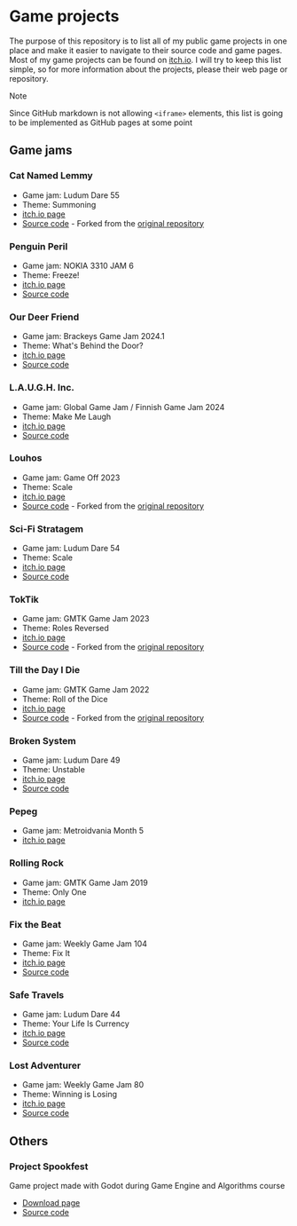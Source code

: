# Game projects

The purpose of this repository is to list all of my public game projects in one place and make it easier to navigate to their source code and game pages. Most of my game projects can be found on [itch.io](https://mekyi.itch.io/). I will try to keep this list simple, so for more information about the projects, please their web page or repository.

> [!Note]
> Since GitHub markdown is not allowing `<iframe>` elements, this list is going to be implemented as GitHub pages at some point

## Game jams

### Cat Named Lemmy

- Game jam: Ludum Dare 55
- Theme: Summoning
- [itch.io page](https://karhut-games.itch.io/cat-named-lemmy)
- [Source code](https://github.com/Mekyi/ludum-dare-55) - Forked from the [original repository](https://github.com/DanielBlomberg1/ludum-dare-2024)

### Penguin Peril

- Game jam: NOKIA 3310 JAM 6
- Theme: Freeze!
- [itch.io page](https://mekyi.itch.io/penguin-peril)
- [Source code](https://github.com/Mekyi/nokia-3310-jam-6)

### Our Deer Friend

- Game jam: Brackeys Game Jam 2024.1
- Theme: What's Behind the Door?
- [itch.io page](https://mekyi.itch.io/our-deer-friend)
- [Source code](https://github.com/Mekyi/brackeys-game-jam-2024)

### L.A.U.G.H. Inc.

- Game jam: Global Game Jam / Finnish Game Jam 2024
- Theme: Make Me Laugh
- [itch.io page](https://mekyi.itch.io/laugh-inc)
- [Source code](https://github.com/Mekyi/global-game-jam-2024)

### Louhos

- Game jam: Game Off 2023
- Theme: Scale
- [itch.io page](https://mekyi.itch.io/louhos)
- [Source code](https://github.com/Mekyi/game-off-2023) - Forked from the [original repository](https://github.com/TeNppa/GameOff2023)

### Sci-Fi Stratagem

- Game jam: Ludum Dare 54
- Theme: Scale
- [itch.io page](https://mekyi.itch.io/sci-fi-stratagem)
- [Source code](https://github.com/Mekyi/ludum-dare-54)

### TokTik

- Game jam: GMTK Game Jam 2023
- Theme: Roles Reversed
- [itch.io page](https://karhu-games.itch.io/toktik)
- [Source code](https://github.com/Mekyi/gmtk-game-jam-2023) - Forked from the [original repository](https://github.com/tailow/gmtk-jam-2023)

### Till the Day I Die

- Game jam: GMTK Game Jam 2022
- Theme: Roll of the Dice
- [itch.io page](https://karhu-games.itch.io/till-the-day-i-die)
- [Source code](https://github.com/Mekyi/gmtk-game-jam-2022) - Forked from the [original repository](https://github.com/DanielBlomberg1/gmtk-jam-2022)

### Broken System

- Game jam: Ludum Dare 49
- Theme: Unstable
- [itch.io page](https://mekyi.itch.io/broken-system)
- [Source code](https://github.com/Mekyi/ludum-dare-49)

### Pepeg

- Game jam: Metroidvania Month 5
- [itch.io page](https://mekyi.itch.io/pepeg)

### Rolling Rock

- Game jam: GMTK Game Jam 2019 
- Theme: Only One
- [itch.io page](https://mekyi.itch.io/rolling-rock)

### Fix the Beat

- Game jam: Weekly Game Jam 104
- Theme: Fix It
- [itch.io page](https://mekyi.itch.io/fix-the-beat)
- [Source code](https://github.com/Mekyi/weekly-game-jam-104)

### Safe Travels

- Game jam: Ludum Dare 44
- Theme: Your Life Is Currency
- [itch.io page](https://mekyi.itch.io/safe-travels)
- [Source code](https://github.com/Mekyi/ludum-dare-44)

### Lost Adventurer

- Game jam: Weekly Game Jam 80
- Theme: Winning is Losing
- [itch.io page](https://mekyi.itch.io/lost-adventurer)
- [Source code](https://github.com/Mekyi/wgj-80)

## Others

### Project Spookfest
Game project made with Godot during Game Engine and Algorithms course
- [Download page](https://github.com/Mekyi/project-spookfest/releases)
- [Source code](https://github.com/Mekyi/project-spookfest)
